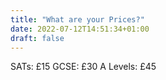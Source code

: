 ```yaml
---
title: "What are your Prices?"
date: 2022-07-12T14:51:34+01:00
draft: false
---
```

SATs: £15
GCSE: £30
A Levels: £45
